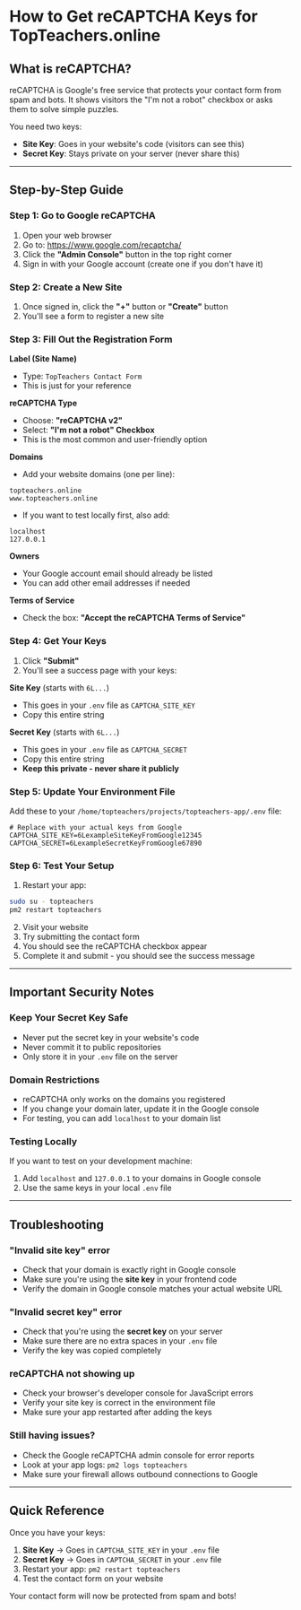 # How to Get reCAPTCHA Keys for TopTeachers.online

## What is reCAPTCHA?

reCAPTCHA is Google's free service that protects your contact form from spam and bots. It shows visitors the "I'm not a robot" checkbox or asks them to solve simple puzzles.

You need two keys:
- **Site Key**: Goes in your website's code (visitors can see this)
- **Secret Key**: Stays private on your server (never share this)

---

## Step-by-Step Guide

### Step 1: Go to Google reCAPTCHA

1. Open your web browser
2. Go to: https://www.google.com/recaptcha/
3. Click the **"Admin Console"** button in the top right corner
4. Sign in with your Google account (create one if you don't have it)

### Step 2: Create a New Site

1. Once signed in, click the **"+"** button or **"Create"** button
2. You'll see a form to register a new site

### Step 3: Fill Out the Registration Form

**Label (Site Name)**
- Type: `TopTeachers Contact Form`
- This is just for your reference

**reCAPTCHA Type**
- Choose: **"reCAPTCHA v2"**
- Select: **"I'm not a robot" Checkbox**
- This is the most common and user-friendly option

**Domains**
- Add your website domains (one per line):
```
topteachers.online
www.topteachers.online
```
- If you want to test locally first, also add:
```
localhost
127.0.0.1
```

**Owners**
- Your Google account email should already be listed
- You can add other email addresses if needed

**Terms of Service**
- Check the box: **"Accept the reCAPTCHA Terms of Service"**

### Step 4: Get Your Keys

1. Click **"Submit"**
2. You'll see a success page with your keys:

**Site Key** (starts with `6L...`)
- This goes in your `.env` file as `CAPTCHA_SITE_KEY`
- Copy this entire string

**Secret Key** (starts with `6L...`)
- This goes in your `.env` file as `CAPTCHA_SECRET`
- Copy this entire string
- **Keep this private - never share it publicly**

### Step 5: Update Your Environment File

Add these to your `/home/topteachers/projects/topteachers-app/.env` file:

```env
# Replace with your actual keys from Google
CAPTCHA_SITE_KEY=6LexampleSiteKeyFromGoogle12345
CAPTCHA_SECRET=6LexampleSecretKeyFromGoogle67890
```

### Step 6: Test Your Setup

1. Restart your app:
```bash
sudo su - topteachers
pm2 restart topteachers
```

2. Visit your website
3. Try submitting the contact form
4. You should see the reCAPTCHA checkbox appear
5. Complete it and submit - you should see the success message

---

## Important Security Notes

### Keep Your Secret Key Safe
- Never put the secret key in your website's code
- Never commit it to public repositories
- Only store it in your `.env` file on the server

### Domain Restrictions
- reCAPTCHA only works on the domains you registered
- If you change your domain later, update it in the Google console
- For testing, you can add `localhost` to your domain list

### Testing Locally
If you want to test on your development machine:
1. Add `localhost` and `127.0.0.1` to your domains in Google console
2. Use the same keys in your local `.env` file

---

## Troubleshooting

### "Invalid site key" error
- Check that your domain is exactly right in Google console
- Make sure you're using the **site key** in your frontend code
- Verify the domain in Google console matches your actual website URL

### "Invalid secret key" error
- Check that you're using the **secret key** on your server
- Make sure there are no extra spaces in your `.env` file
- Verify the key was copied completely

### reCAPTCHA not showing up
- Check your browser's developer console for JavaScript errors
- Verify your site key is correct in the environment file
- Make sure your app restarted after adding the keys

### Still having issues?
- Check the Google reCAPTCHA admin console for error reports
- Look at your app logs: `pm2 logs topteachers`
- Make sure your firewall allows outbound connections to Google

---

## Quick Reference

Once you have your keys:

1. **Site Key** → Goes in `CAPTCHA_SITE_KEY` in your `.env` file
2. **Secret Key** → Goes in `CAPTCHA_SECRET` in your `.env` file
3. Restart your app: `pm2 restart topteachers`
4. Test the contact form on your website

Your contact form will now be protected from spam and bots!